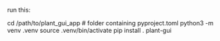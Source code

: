 run this:

cd /path/to/plant_gui_app          # folder containing pyproject.toml
python3 -m venv .venv
source .venv/bin/activate
pip install .
plant-gui